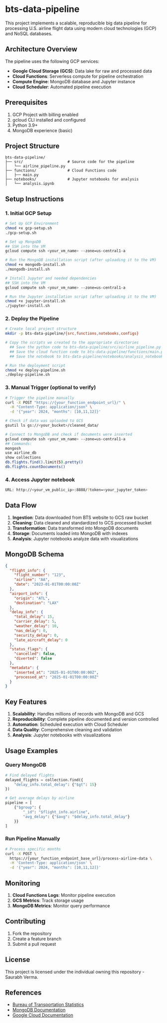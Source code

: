 # bts-data-pipeline
This project implements a scalable, reproducible big data pipeline for processing U.S. airline flight data using modern cloud technologies (GCP) and NoSQL databases.

## Architecture Overview

The pipeline uses the following GCP services:
- **Google Cloud Storage (GCS)**: Data lake for raw and processed data
- **Cloud Functions**: Serverless compute for pipeline orchestration
- **Compute Engine**: MongoDB database and Jupyter instance
- **Cloud Scheduler**: Automated pipeline execution

## Prerequisites

1. GCP Project with billing enabled
2. gcloud CLI installed and configured
3. Python 3.9+
4. MongoDB experience (basic)

## Project Structure

```
bts-data-pipeline/
├── src/                    # Source code for the pipeline
│   └── airline_pipeline.py
├── functions/              # Cloud Functions code
│   ├── main.py
├── notebooks/              # Jupyter notebooks for analysis
│   └── analysis.ipynb
```

## Setup Instructions

### 1. Initial GCP Setup

```bash
# Set Up GCP Environment
chmod +x gcp-setup.sh
./gcp-setup.sh

# Set up MongoDB
## SSH into the VM
gcloud compute ssh <your_vm_name> --zone=us-central1-a

# Run the MongoDB installation script (after uploading it to the VM)
chmod +x mongodb-install.sh
./mongodb-install.sh

# Install Jupyter and needed dependencies
## SSH into the VM
gcloud compute ssh <your_vm_name> --zone=us-central1-a

# Run the Jupyter installation script (after uploading it to the VM)
chmod +x jupyter-install.sh
./jupyter-install.sh
```

### 2. Deploy the Pipeline

```bash
# Create local project structure
mkdir -p bts-data-pipeline/{src,functions,notebooks,configs}

# Copy the scripts we created to the appropriate directories
  ## Save the python code to bts-data-pipeline/src/airline_pipeline.py
  ## Save the cloud function code to bts-data-pipeline/functions/main.py
  ## Save the notebook to bts-data-pipeline/notebooks/analysis_notebook.ipynb

# Run the deployment script
chmod +x deploy-pipeline.sh
./deploy-pipeline.sh
```

### 3. Manual Trigger (optional to verify)

```bash
# Trigger the pipeline manually
curl -X POST "https://{your_function_endpoint_url}/" \
  -H "Content-Type: application/json" \
  -d '{"year": 2024, "months": [10,11,12]}'

# Check if data was uploaded to GCS
gsutil ls gs://<your_bucket>/cleaned_data/

# Connect to MongoDB and check if documents were inserted
gcloud compute ssh <your_vm_name> --zone=us-central1-a
## Commands:
mongosh
use airline_db
show collections
db.flights.find().limit(5).pretty()
db.flights.countDocuments()
```

### 4. Access Jupyter notebook
```bash
URL: http://<your_vm_public_ip>:8888/?token=<your_jupyter_token>
```

## Data Flow

1. **Ingestion**: Data downloaded from BTS website to GCS raw bucket
2. **Cleaning**: Data cleaned and standardized to GCS processed bucket
3. **Transformation**: Data transformed into MongoDB documents
4. **Storage**: Documents loaded into MongoDB with indexes
5. **Analysis**: Jupyter notebooks analyze data with visualizations

## MongoDB Schema

```json
{
  "flight_info": {
    "flight_number": "123",
    "airline": "AA",
    "date": "2023-01-01T00:00:00Z"
  },
  "airport_info": {
    "origin": "ATL",
    "destination": "LAX"
  },
  "delay_info": {
    "total_delay": 15,
    "carrier_delay": 5,
    "weather_delay": 10,
    "nas_delay": 0,
    "security_delay": 0,
    "late_aircraft_delay": 0
  },
  "status_flags": {
    "cancelled": false,
    "diverted": false
  },
  "metadata": {
    "inserted_at": "2025-01-01T00:00:00Z",
    "processed_at": "2025-01-01T00:00:00Z"
  }
}
```

## Key Features

1. **Scalability**: Handles millions of records with MongoDB and GCS
2. **Reproducibility**: Complete pipeline documented and version controlled
3. **Automation**: Scheduled execution with Cloud Scheduler
4. **Data Quality**: Comprehensive cleaning and validation
5. **Analysis**: Jupyter notebooks with visualizations

## Usage Examples

### Query MongoDB

```python
# Find delayed flights
delayed_flights = collection.find({
    "delay_info.total_delay": {"$gt": 15}
})

# Get average delays by airline
pipeline = [
    {"$group": {
        "_id": "$flight_info.airline",
        "avg_delay": {"$avg": "$delay_info.total_delay"}
    }}
]
```

### Run Pipeline Manually

```bash
# Process specific months
curl -X POST \
  https://{your_function_endpoint_base_url}/process-airline-data \
  -H 'Content-Type: application/json' \
  -d '{"year": 2024, "months": [10,11,12]}'
```

## Monitoring

1. **Cloud Functions Logs**: Monitor pipeline execution
2. **GCS Metrics**: Track storage usage
3. **MongoDB Metrics**: Monitor query performance

## Contributing

1. Fork the repository
2. Create a feature branch
3. Submit a pull request

## License

This project is licensed under the individual owning this repository - Saurabh Verma.

## References

- [Bureau of Transportation Statistics](https://www.transtats.bts.gov/)
- [MongoDB Documentation](https://www.mongodb.com/docs/)
- [Google Cloud Documentation](https://cloud.google.com/docs)
